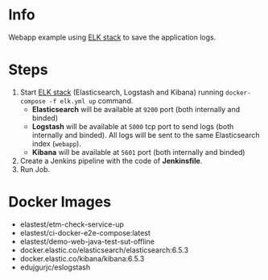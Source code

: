Info
=====

Webapp example using [ELK stack](https://www.elastic.co/elk-stack) to save the application logs.

Steps
=====

1. Start [ELK stack](https://www.elastic.co/elk-stack) (Elasticsearch, Logstash and Kibana) running `docker-compose -f elk.yml up` command.
	- **Elasticsearch** will be available at `9200` port (both internally and binded)
	- **Logstash** will be available at `5000` tcp port to send logs (both internally and binded). All logs will be sent to the same Elasticsearch index (`webapp`).
	- **Kibana** will be available at `5601` port (both internally and binded)
2. Create a Jenkins pipeline with the code of **Jenkinsfile**.
3. Run Job.

Docker Images
=============

- elastest/etm-check-service-up
- elastest/ci-docker-e2e-compose:latest
- elastest/demo-web-java-test-sut-offline
- docker.elastic.co/elasticsearch/elasticsearch:6.5.3
- docker.elastic.co/kibana/kibana:6.5.3
- edujgurjc/eslogstash
